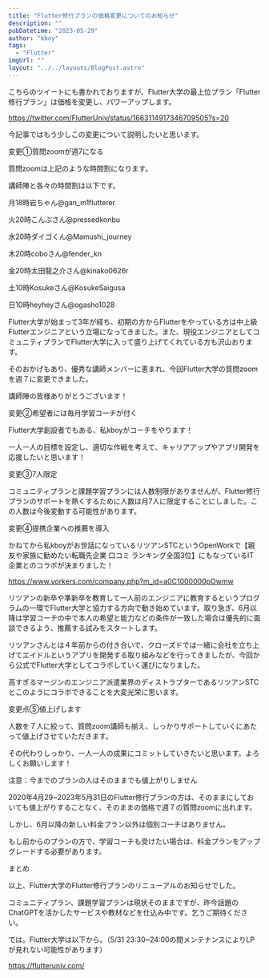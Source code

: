 ```yaml
---
title: "Flutter修行プランの価格変更についてのお知らせ"
description: ""
pubDatetime: "2023-05-29"
author: "kboy"
tags:
  - "Flutter"
imgUrl: ""
layout: "../../layouts/BlogPost.astro"
---
```



こちらのツイートにも書かれておりますが、Flutter大学の最上位プラン「Flutter修行プラン」は価格を変更し、パワーアップします。




https://twitter.com/FlutterUniv/status/1663114917346709505?s=20




今記事ではもう少しこの変更について説明したいと思います。



変更①質問zoomが週7になる







質問zoomは上記のような時間割になります。



講師陣と各々の時間割は以下です。




月18時岩ちゃん@gan_m1flutterer 



火20時こんぶさん@pressedkonbu 



水20時ダイゴくん@Mamushi_journey 



木20時coboさん@fender_kn 



金20時太田龍之介さん@kinako0626r 



土10時Kosukeさん@KosukeSaigusa 



日10時heyheyさん@ogasho1028




Flutter大学が始まって3年が経ち、初期の方からFlutterをやっている方は中上級Flutterエンジニアという立場になってきました。また、現役エンジニアとしてコミュニティプランでFlutter大学に入って盛り上げてくれている方も沢山おります。



そのおかげもあり、優秀な講師メンバーに恵まれ、今回Flutter大学の質問zoomを週７に変更できました。



講師陣の皆様ありがとうございます！



変更②希望者には毎月学習コーチが付く







Flutter大学創設者でもある、私kboyがコーチをやります！



一人一人の目標を設定し、適切な作戦を考えて、キャリアアップやアプリ開発を応援したいと思います！



変更③7人限定







コミュニティプランと課題学習プランには人数制限がありませんが、Flutter修行プランのサポートを熱くするために人数は月7人に限定することにしました。この人数は今後変動する可能性があります。



変更④提携企業への推薦を導入







かねてから私kboyがお世話になっているリツアンSTCというOpenWorkで【親友や家族に勧めたい転職先企業 口コミ ランキング全国3位】にもなっているIT企業とのコラボが決まりました！



https://www.vorkers.com/company.php?m_id=a0C1000000pOwmw



リツアンの新卒や準新卒を教育して一人前のエンジニアに教育するというプログラムの一環でFlutter大学と協力する方向で動き始めています。取り急ぎ、6月以降は学習コーチの中で本人の希望と能力などの条件が一致した場合は優先的に面談できるよう、推薦する試みをスタートします。



リツアンさんとは４年前からの付き合いで、クローズドでは一緒に会社を立ち上げてエイドルというアプリを開発する取り組みなどを行ってきましたが、今回から公式でFlutter大学としてコラボしていく運びになりました。



高すぎるマージンのエンジニア派遣業界のディストラプターであるリツアンSTCとこのようにコラボできることを大変光栄に思います。



変更点⑤値上げします



人数を７人に絞って、質問zoom講師も揃え、しっかりサポートしていくにあたって値上げさせていただきます。



その代わりしっかり、一人一人の成果にコミットしていきたいと思います。よろしくお願いします！



注意：今までのプランの人はそのままでも値上がりしません







2020年4月29~2023年5月31日のFlutter修行プランの方は、そのままにしておいても値上がりすることなく、そのままの価格で週７の質問zoomに出れます。



しかし、6月以降の新しい料金プラン以外は個別コーチはありません。



もし前からのプランの方で、学習コーチも受けたい場合は、料金プランをアップグレードする必要があります。



まとめ



以上、Flutter大学のFlutter修行プランのリニューアルのお知らせでした。



コミュニティプラン、課題学習プランは現状そのままですが、昨今話題のChatGPTを活かしたサービスや教材などを仕込み中です。乞うご期待ください。



では。Flutter大学は以下から。（5/31 23:30~24:00の間メンテナンスによりLPが見れない可能性があります）



https://flutteruniv.com/

